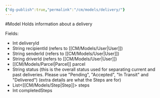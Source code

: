```yaml
---
{"dg-publish":true,"permalink":"/cm/models/delivery/"}
---
```


#Model 
Holds information about a delivery

Fields:
- Int deliveryId
- String recipientId (refers to [[CM/Models/User\|User]])
- String senderId (refers to [[CM/Models/User\|User]])
- String driverId (refers to [[CM/Models/User\|User]])
- [[CM/Models/Parcel\|Parcel]] parcel
- String status (this is the overall status used for separating current and past deliveries. Please use "Pending", "Accepted", "In Transit" and "Delivered") (extra details are what the Steps are for)
- List\<[[CM/Models/Step\|Step]]\> steps
- Int completedSteps